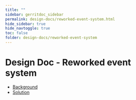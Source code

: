 ```yaml
---
title: ""
sidebar: gerritdoc_sidebar
permalink: design-docs/reworked-event-system.html
hide_sidebar: true
hide_navtoggle: true
toc: false
folder: design-docs/reworked-event-system
---
```


# Design Doc - Reworked event system

* [Background](/design-docs/reworked-event-system-background.html)
* [Solution](/design-docs/reworked-event-system-solution.html)


